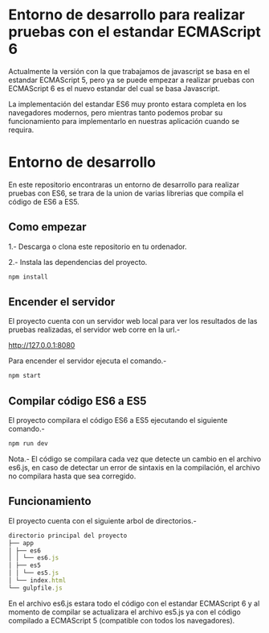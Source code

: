Entorno de desarrollo para realizar pruebas con el estandar ECMAScript 6
========================================================================

Actualmente la versión con la que trabajamos de javascript se basa en el estandar ECMAScript 5, pero ya se puede empezar a realizar pruebas con ECMAScript 6 es el nuevo estandar del cual se basa Javascript.

La implementación del estandar ES6 muy pronto estara completa en los navegadores modernos, pero mientras tanto podemos probar su funcionamiento para implementarlo en nuestras aplicación cuando se requira.

# Entorno de desarrollo

En este repositorio encontraras un entorno de desarrollo para realizar pruebas con ES6, se trara de la union de varias librerias que compila el código de ES6 a ES5.

## Como empezar

1.- Descarga o clona este repositorio en tu ordenador.

2.- Instala las dependencias del proyecto.

```js
npm install
```

## Encender el servidor

El proyecto cuenta con un servidor web local para ver los resultados de las pruebas realizadas, el servidor web corre en la url.-

http://127.0.0.1:8080

Para encender el servidor ejecuta el comando.-

```js
npm start
```

## Compilar código ES6 a ES5

El proyecto compilara el código ES6 a ES5 ejecutando el siguiente comando.-

```js
npm run dev
```

Nota.- El código se compilara cada vez que detecte un cambio en el archivo es6.js, en caso de detectar un error de sintaxis en la compilación, el archivo no compilara hasta que sea corregido.

## Funcionamiento

El proyecto cuenta con el siguiente arbol de directorios.-

```js
directorio principal del proyecto
├── app
│ ├── es6
│ │ └── es6.js
│ ├── es5
│ │ └── es5.js
│ └── index.html
└── gulpfile.js
```

En el archivo es6.js estara todo el código con el estandar ECMAScript 6 y al momento de compilar se actualizara el archivo es5.js ya con el código compilado a ECMAScript 5 (compatible con todos los navegadores).